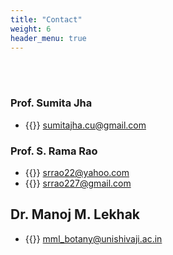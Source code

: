 ```yaml
---
title: "Contact"
weight: 6
header_menu: true
---
```


<br/><br/>

### Prof. Sumita Jha

- {{<icon class="fa fa-envelope">}}&nbsp;[sumitajha.cu@gmail.com](mailto:sumitajha.cu@gmail.com)

<!-- {{<icon class="fa fa-phone">}}&nbsp;[+49 1111 555555](tel:+491111555555) -->

### Prof. S. Rama Rao

- {{<icon class="fa fa-envelope">}}&nbsp;[srrao22@yahoo.com](mailto:srrao22@yahoo.com)
- {{<icon class="fa fa-envelope">}}&nbsp;[srrao227@gmail.com](mailto:srrao227@gmail.com)

<!-- {{<icon class="fa fa-phone">}}&nbsp;[+49 1111 555555](tel:+491111555555) -->

## Dr. Manoj M. Lekhak

- {{<icon class="fa fa-envelope">}}&nbsp;[mml_botany@unishivaji.ac.in](mailto:mml_botany@unishivaji.ac.in)

<!-- {{<icon class="fa fa-phone">}}&nbsp;[+49 1111 555555](tel:+491111555555) -->
